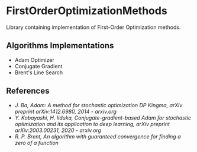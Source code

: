 # FirstOrderOptimizationMethods
Library containing implementation of First-Order Optimization methods. 

## Algorithms Implementations
- Adam Optimizer
- Conjugate Gradient
- Brent's Line Search

## References
- *J. Ba, Adam: A method for stochastic optimization DP Kingma,  arXiv preprint arXiv:1412.6980, 2014 - arxiv.org*
- *Y. Kobayashi, H. Iiduka, Conjugate-gradient-based Adam for stochastic optimization and its application to deep learning, arXiv preprint arXiv:2003.00231, 2020 - arxiv.org*
- *R. P. Brent, An algorithm with guaranteed convergence for finding a zero of a function*


